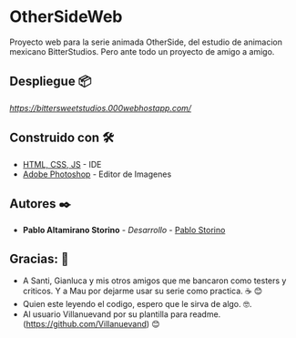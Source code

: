# OtherSideWeb

Proyecto web para la serie animada OtherSide, del estudio de animacion mexicano BitterStudios. Pero ante todo un proyecto de amigo a amigo.

## Despliegue 📦

_https://bittersweetstudios.000webhostapp.com/_

## Construido con 🛠️

* [HTML, CSS, JS](https://code.visualstudio.com/) - IDE
* [Adobe Photoshop](https://www.adobe.com/la/products/photoshop.html) - Editor de Imagenes

## Autores ✒️

* **Pablo Altamirano Storino** - *Desarrollo* - [Pablo Storino](https://github.com/PabloStorino)

## Gracias: 🎁

* A Santi, Gianluca y mis otros amigos que me bancaron como testers y criticos. Y a Mau por dejarme usar su serie como practica. ☕ 😊
* Quien este leyendo el codigo, espero que le sirva de algo. 🤓.
* Al usuario Villanuevand por su plantilla para readme. (https://github.com/Villanuevand) 😊

